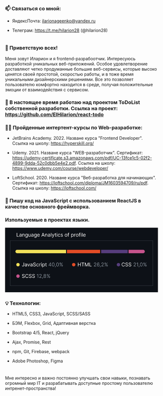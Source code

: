 ### 📫 Связаться со мной: 

- ЯндексПочта: ilarionageenko@yandex.ru

- Телеграм: https://t.me/hilarion28 (@hilarion28)

#

### 👏 Приветствую всех! 

Меня зовут Иларион и я frontend-разрабоотчик. Интересуюсь разработкой уникальных веб-приложений. Особое удовлетворение доставляют четко продуманные большие веб-сервисы, которые высоко ценятся своей простотой, скоростью работы, и в тоже время уникальными дизайнерскими решениями. Все это позволяет пользователю комфортно находится в  среде, получая положительные эмоции от взаимодействия с сервисом. 

###  🔭 В настоящее время работаю над проектом ToDoList собственной разработки. Ссылка на проект: https://github.com/ElHilarion/react-todo

###  👨‍🎓 Пройденные интертент-курсы по Web-разработке:

- JetBrains Academy. 2022. Назване курса "Frontend Developer". Ссылка на школу: https://hyperskill.org/

- Udemy. 2021. Назване курса "WEB-разработчик". Сертификат: https://udemy-certificate.s3.amazonaws.com/pdf/UC-13fce1c5-02f2-4899-9dda-52c0dbb5e4e2.pdf. Ссылка на школу: https://www.udemy.com/course/webdeveloper/ 

- LoftSchool. 2020. Назване курса "Веб-разработка для начинающих". Сертификат: https://loftschool.com/diploma/JM1603594709/ru/pdf. Ссылка на школу: https://loftschool.com/ 

###  🚀 Пишу код на JavaScript с использованием ReactJS в качестве основного фреймворка.

### Изпользуемые в проектах языки.
![Аналитика использования языков](https://github.com/ElHilarion/ElHilarion/blob/main/lng.png)

###  💡 Технологии:

- HTML5, CSS3, JavaScript, SCSS/SASS

- БЭМ, Flexbox, Grid, Адаптивная верстка

- Bootstrap 4/5, React, jQuery

- Ajax, Promise, Rest

- npm, Git, Firebase, webpack

- Adobe Photoshop, Figma

#

Мне интересно и важно постоянно улучшать свои навыки, познавать огромный мир IT и разрабатывать доступные простому пользователю интренет-пространства!    

